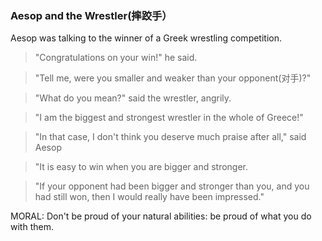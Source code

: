 ### Aesop and the Wrestler(摔跤手）
Aesop was talking to the winner of a Greek wrestling competition.


>"Congratulations on your win!" he said.

>"Tell me, were you smaller and weaker than your opponent(对手)?"

>"What do you mean?" said the wrestler, angrily.

>"I am the biggest and strongest wrestler in the whole of Greece!"

>"In that case, I don't think you deserve much praise after all," said Aesop

>"It is easy to win when you are bigger and stronger.

>"If your opponent had been bigger and stronger than you, and you had still won, then I would really have been impressed."

MORAL: Don't be proud of your natural abilities: be proud of what you do with them.



